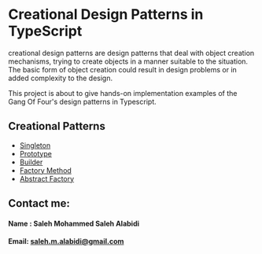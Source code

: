 # Creational Design Patterns in TypeScript
creational design patterns are design patterns that deal with object creation mechanisms, trying to create objects in a manner suitable to the situation. The basic form of object creation could result in design problems or in added complexity to the design.

This project is about to give hands-on implementation examples of the Gang Of Four's design patterns in Typescript.

## Creational Patterns
-  [Singleton](https://github.com/Saleh-Mohammed-Alabidi/design-pattern/tree/main/creational-design-pattern/Singleton)
-  [Prototype](https://github.com/Saleh-Mohammed-Alabidi/design-pattern/tree/main/creational-design-pattern/Prototype) 
-  [Builder](https://github.com/Saleh-Mohammed-Alabidi/design-pattern/tree/main/creational-design-pattern/Builder)  
-  [Factory Method](https://github.com/Saleh-Mohammed-Alabidi/design-pattern/tree/main/creational-design-pattern/Factory)   
-  [Abstract Factory](https://github.com/Saleh-Mohammed-Alabidi/design-pattern/tree/main/creational-design-pattern/AbstractFactory)  



## Contact me:
#### Name : Saleh Mohammed Saleh Alabidi
#### Email: saleh.m.alabidi@gmail.com
